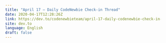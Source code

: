```yaml
---
title: "April 17 — Daily CodeNewbie Check-in Thread"
date: 2020-04-17T12:28:26Z
link: https://dev.to/codenewbieteam/april-17-daily-codenewbie-check-in-thread-2elo?utm_medium=RSS&utm_source=news.12bit.vn
site: dev.to
language: English
draft: false
---
```

